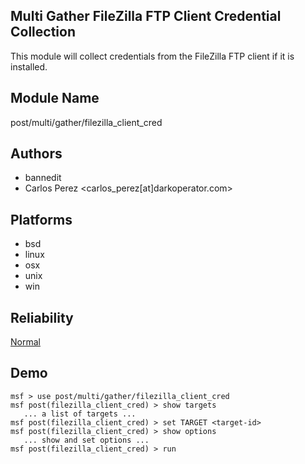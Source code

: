 ## Multi Gather FileZilla FTP Client Credential Collection

This module will collect credentials from the FileZilla FTP 
client if it is installed.


## Module Name
post/multi/gather/filezilla_client_cred

## Authors
* bannedit
* Carlos Perez <carlos_perez[at]darkoperator.com>





## Platforms
* bsd
* linux
* osx
* unix
* win

## Reliability
[Normal](https://github.com/rapid7/metasploit-framework/wiki/Exploit-Ranking)

## Demo

```
msf > use post/multi/gather/filezilla_client_cred
msf post(filezilla_client_cred) > show targets
   ... a list of targets ...
msf post(filezilla_client_cred) > set TARGET <target-id>
msf post(filezilla_client_cred) > show options
   ... show and set options ...
msf post(filezilla_client_cred) > run
```
    
    
